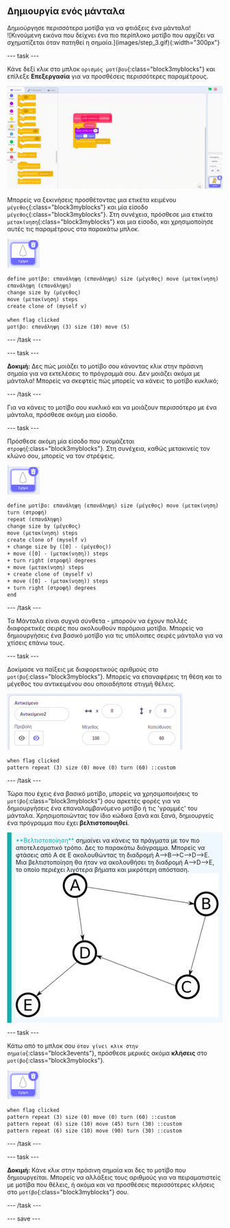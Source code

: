## Δημιουργία ενός μάνταλα

<div style="display: flex; flex-wrap: wrap">
<div style="flex-basis: 200px; flex-grow: 1; margin-right: 15px;">
Δημιούργησε περισσότερα μοτίβα για να φτιάξεις ένα μάνταλα!
</div>
<div>
![Κινούμενη εικόνα που δείχνει ένα πιο περίπλοκο μοτίβο που αρχίζει να σχηματίζεται όταν πατηθεί η σημαία.](images/step_3.gif){:width="300px"}
</div>
</div>

--- task ---

Κάνε δεξί κλικ στο μπλοκ `ορισμός μοτίβου`{:class="block3myblocks"} και επίλεξε **Επεξεργασία** για να προσθέσεις περισσότερες παραμέτρους.

![Κινούμενη εικόνα που δείχνει την επεξεργασία των 'εντολών μου' για να προσθέσεις επιπλέον παραμέτρους.](images/edit-parameter.gif)

Μπορείς να ξεκινήσεις προσθέτοντας μια ετικέτα κειμένου `μέγεθος`{:class="block3myblocks"} και μία είσοδο `μέγεθος`{:class="block3myblocks"}. Στη συνέχεια, πρόσθεσε μια ετικέτα  `μετακίνηση`{:class="block3myblocks"} και μια είσοδο, και χρησιμοποίησε αυτές τις παραμέτρους στα παρακάτω μπλοκ.

![Το αντικείμενο σχήματος.](images/shape_sprite.png)

```blocks3
define μοτίβο: επανάληψη (επανάληψη) size (μέγεθος) move (μετακίνηση)
επανάληψη (επανάληψη)
change size by (μέγεθος)
move (μετακίνηση) steps
create clone of (myself v)

when flag clicked
μοτίβο: επανάληψη (3) size (10) move (5)
```

--- /task ---

--- task ---

**Δοκιμή:** Δες πώς μοιάζει το μοτίβο σου κάνοντας κλικ στην πράσινη σημαία για να εκτελέσεις το πρόγραμμά σου. Δεν μοιάζει ακόμα με μάνταλα! Μπορείς να σκεφτείς πώς μπορείς να κάνεις το μοτίβο κυκλικό;

--- /task ---

Για να κάνεις το μοτίβο σου κυκλικό και να μοιάζουν περισσότερο με ένα μάνταλα, πρόσθεσε ακόμη μια είσοδο.

--- task ---

Πρόσθεσε ακόμη μία είσοδο που ονομάζεται `στροφή`{:class="block3myblocks"}. Στη συνέχεια, καθώς μετακινείς τον κλώνο σου, μπορείς να τον στρέψεις.

![Το αντικείμενο σχήματος.](images/shape_sprite.png)

```blocks3
define μοτίβο: επανάληψη (επανάληψη) size (μέγεθος) move (μετακίνηση) turn (στροφή)
repeat (επανάληψη)
change size by (μέγεθος)
move (μετακίνηση) steps
create clone of (myself v)
+ change size by ([0] - (μέγεθος))
+ move ([0] - (μετακίνηση)) steps
+ turn right (στροφή) degrees
+ move (μετακίνηση) steps
+ create clone of (myself v)
+ move ([0] - (μετακίνηση)) steps
+ turn right (στροφή) degrees
end
```

--- /task ---

Τα Μάνταλα είναι συχνά σύνθετα - μπορούν να έχουν πολλές διαφορετικές σειρές που ακολουθούν παρόμοια μοτίβα. Μπορείς να δημιουργήσεις ένα βασικό μοτίβο για τις υπόλοιπες σειρές μάνταλα για να χτίσεις επάνω τους.

--- task ---

Δοκίμασε να παίξεις με διαφορετικούς αριθμούς στο `μοτίβο`{:class="block3myblocks"}. Μπορείς να επαναφέρεις τη θέση και το μέγεθος του αντικειμένου σου οποιαδήποτε στιγμή θέλεις.

![Εικόνα του πλαισίου ιδιοτήτων των αντικειμένων με το μέγεθος, συντεταγμένη x και συντεταγμένη y όλες μηδενικές.](images/reset-attributes.png)

```blocks3
when flag clicked
pattern repeat (3) size (0) move (0) turn (60) ::custom
```

--- /task ---


Τώρα που έχεις ένα βασικό μοτίβο, μπορείς να χρησιμοποιήσεις το `μοτίβο`{:class="block3myblocks"} σου αρκετές φορές για να δημιουργήσεις ένα επαναλαμβανόμενο μοτίβο ή τις 'γραμμές' του μάνταλα. Χρησιμοποιώντας τον ίδιο κώδικα ξανά και ξανά, δημιουργείς ένα πρόγραμμα που έχει **βελτιστοποιηθεί**.

<p style="border-left: solid; border-width:10px; border-color: #0faeb0; background-color: aliceblue; padding: 10px;">
<span style="color: #0faeb0">**Βελτιστοποίηση**</span> σημαίνει να κάνεις τα πράγματα με τον πιο αποτελεσματικό τρόπο. Δες το παρακάτω διάγραμμα. Μπορείς να φτάσεις από Α σε Ε ακολουθώντας τη διαδρομή A-->B-->C-->D-->E. Μια βελτιστοποίηση θα ήταν να ακολουθήσει τη διαδρομή A-->D-->E, το οποίο περιέχει λιγότερα βήματα και μικρότερη απόσταση.
<img src="images/map.png">
</p>

--- task ---

Κάτω από το μπλοκ σου `όταν γίνει κλικ στην σημαία`{:class="block3events"}, πρόσθεσε μερικές ακόμα **κλήσεις** στο `μοτίβο`{:class="block3myblocks"}.

![Το αντικείμενο σχήματος.](images/shape_sprite.png)

```blocks3
when flag clicked
pattern repeat (3) size (0) move (0) turn (60) ::custom
pattern repeat (6) size (10) move (45) turn (30) ::custom
pattern repeat (6) size (10) move (90) turn (30) ::custom
```

--- /task ---

--- task ---

**Δοκιμή:** Κάνε κλικ στην πράσινη σημαία και δες το μοτίβο που δημιουργείται. Μπορείς να αλλάξεις τους αριθμούς για να πειραματιστείς με μοτίβα που θέλεις, ή ακόμα και να προσθέσεις περισσότερες κλήσεις στο `μοτίβο`{:class="block3myblocks"} σου.

--- /task ---

--- save ---
